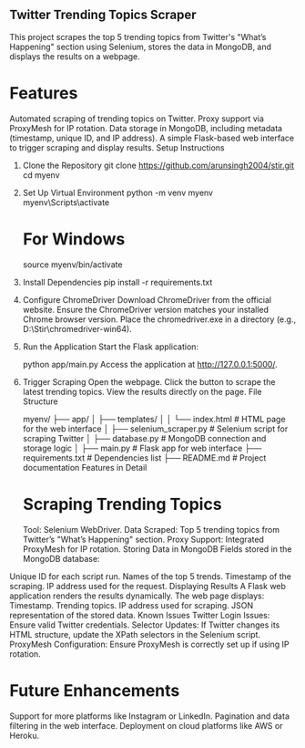 ## Twitter Trending Topics Scraper

This project scrapes the top 5 trending topics from Twitter's "What’s Happening" section using Selenium, stores the data in MongoDB, and displays the results on a webpage.

# Features

Automated scraping of trending topics on Twitter.
Proxy support via ProxyMesh for IP rotation.
Data storage in MongoDB, including metadata (timestamp, unique ID, and IP address).
A simple Flask-based web interface to trigger scraping and display results.
Setup Instructions

1. Clone the Repository
   git clone <https://github.com/arunsingh2004/stir.git>
   cd myenv

2. Set Up Virtual Environment
   python -m venv myenv
   myenv\Scripts\activate

   # For Windows

   source myenv/bin/activate

3. Install Dependencies
   pip install -r requirements.txt

4. Configure ChromeDriver
   Download ChromeDriver from the official website.
   Ensure the ChromeDriver version matches your installed Chrome browser version.
   Place the chromedriver.exe in a directory (e.g., D:\Stir\chromedriver-win64\).
5. Run the Application
   Start the Flask application:

   python app/main.py
   Access the application at http://127.0.0.1:5000/.

6. Trigger Scraping
   Open the webpage.
   Click the button to scrape the latest trending topics.
   View the results directly on the page.
   File Structure

   myenv/
   ├── app/
   │ ├── templates/
   │ │ └── index.html # HTML page for the web interface
   │ ├── selenium_scraper.py # Selenium script for scraping Twitter
   │ ├── database.py # MongoDB connection and storage logic
   │ ├── main.py # Flask app for web interface
   ├── requirements.txt # Dependencies list
   ├── README.md # Project documentation
   Features in Detail

   # Scraping Trending Topics

   Tool: Selenium WebDriver.
   Data Scraped: Top 5 trending topics from Twitter’s "What’s Happening" section.
   Proxy Support: Integrated ProxyMesh for IP rotation.
   Storing Data in MongoDB
   Fields stored in the MongoDB database:

Unique ID for each script run.
Names of the top 5 trends.
Timestamp of the scraping.
IP address used for the request.
Displaying Results
A Flask web application renders the results dynamically.
The web page displays:
Timestamp.
Trending topics.
IP address used for scraping.
JSON representation of the stored data.
Known Issues
Twitter Login Issues: Ensure valid Twitter credentials.
Selector Updates: If Twitter changes its HTML structure, update the XPath selectors in the Selenium script.
ProxyMesh Configuration: Ensure ProxyMesh is correctly set up if using IP rotation.

# Future Enhancements

Support for more platforms like Instagram or LinkedIn.
Pagination and data filtering in the web interface.
Deployment on cloud platforms like AWS or Heroku.
